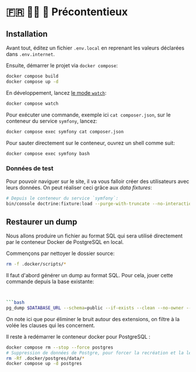 # 🇫🇷 👩‍⚖️ 🤝 Précontentieux 

## Installation

Avant tout, éditez un fichier `.env.local` en reprenant les valeurs déclarées dans `.env.internet`.

Ensuite, démarrer le projet via `docker compose`:


```bash
docker compose build
docker compose up -d
```

En développement, lancez [le mode `watch`](https://docs.docker.com/compose/file-watch/):

```bash
docker compose watch
```

Pour exécuter une commande, exemple ici `cat composer.json`, sur le conteneur du service `symfony`, lancez:

```bash
docker compose exec symfony cat composer.json
```

Pour sauter directement sur le conteneur, ouvrez un shell comme suit:

```bash
docker compose exec symfony bash
```

### Données de test

Pour pouvoir naviguer sur le site, il va vous falloir créer des utilisateurs avec leurs données. On peut réaliser ceci
grâce aux _data fixtures_:

```bash
# Depuis le conteneur du service `symfony`:
bin/console doctrine:fixture:load --purge-with-truncate --no-interaction
```

## Restaurer un dump

Nous allons produire un fichier au format SQL qui sera utilisé directement par le conteneur Docker de PostgreSQL en
local.

Commençons par nettoyer le dossier source:

```bash
rm -f .docker/scripts/*
```

Il faut d'abord générer un dump au format SQL. Pour cela, jouer cette commande depuis la base existante:

```bash


```bash
pg_dump $DATABASE_URL --schema=public --if-exists --clean --no-owner --no-privileges --exclude-table=public.spatial_ref_sys | grep -i -v 'extensions' > ./.docker/postgres/scripts/001-precontentieux-prod-$(date +'%Y-%m-%d').sql
```

On note ici que pour éliminer le bruit autour des extensions, on filtre à la volée les clauses qui les concernent.

Il reste à redémarrer le conteneur docker pour PostgreSQL :

```bash
docker compose rm --stop --force postgres
# Suppression de données de Postgre, pour forcer la recréation et la lecture des fichiers d'entrée
rm -Rf .docker/postgres/data/*
docker compose up -d postgres
```

